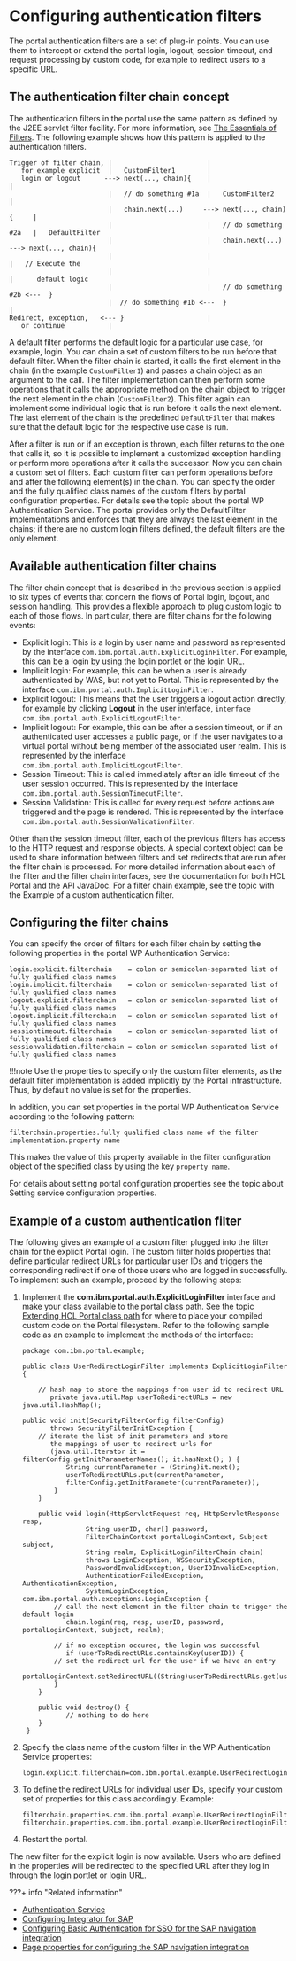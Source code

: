 # Configuring authentication filters

The portal authentication filters are a set of plug-in points. You can use them to intercept or extend the portal login, logout, session timeout, and request processing by custom code, for example to redirect users to a specific URL.

## The authentication filter chain concept

The authentication filters in the portal use the same pattern as defined by the J2EE servlet filter facility. For more information, see [The Essentials of Filters](http://www.oracle.com/technetwork/java/filters-137243.html). The following example shows how this pattern is applied to the authentication filters.

```
Trigger of filter chain, |                        |
   for example explicit  |   CustomFilter1        |
   login or logout      ---> next(..., chain){    |                         |
                         |   // do something #1a  |   CustomFilter2         |
                         |   chain.next(...)     ---> next(..., chain){     |
                         |                        |   // do something #2a   |   DefaultFilter
                         |                        |   chain.next(...)      ---> next(..., chain){
                         |                        |                         |   // Execute the
                         |                        |                         |      default logic
                         |                        |   // do something #2b <---  }
                         |  // do something #1b <---  }                     |  
Redirect, exception,   <--- }                     |  
   or continue           | 
```

A default filter performs the default logic for a particular use case, for example, login. You can chain a set of custom filters to be run before that default filter. When the filter chain is started, it calls the first element in the chain (in the example `CustomFilter1`) and passes a chain object as an argument to the call. The filter implementation can then perform some operations that it calls the appropriate method on the chain object to trigger the next element in the chain (`CustomFilter2`). This filter again can implement some individual logic that is run before it calls the next element. The last element of the chain is the predefined `DefaultFilter` that makes sure that the default logic for the respective use case is run.

After a filter is run or if an exception is thrown, each filter returns to the one that calls it, so it is possible to implement a customized exception handling or perform more operations after it calls the successor. Now you can chain a custom set of filters. Each custom filter can perform operations before and after the following element(s) in the chain. You can specify the order and the fully qualified class names of the custom filters by portal configuration properties. For details see the topic about the portal WP Authentication Service. The portal provides only the DefaultFilter implementations and enforces that they are always the last element in the chains; if there are no custom login filters defined, the default filters are the only element.

## Available authentication filter chains

The filter chain concept that is described in the previous section is applied to six types of events that concern the flows of Portal login, logout, and session handling. This provides a flexible approach to plug custom logic to each of those flows. In particular, there are filter chains for the following events:

-   Explicit login: This is a login by user name and password as represented by the interface `com.ibm.portal.auth.ExplicitLoginFilter`. For example, this can be a login by using the login portlet or the login URL.
-   Implicit login: For example, this can be when a user is already authenticated by WAS, but not yet to Portal. This is represented by the interface `com.ibm.portal.auth.ImplicitLoginFilter`.
-   Explicit logout: This means that the user triggers a logout action directly, for example by clicking **Logout** in the user interface, `interface com.ibm.portal.auth.ExplicitLogoutFilter`.
-   Implicit logout: For example, this can be after a session timeout, or if an authenticated user accesses a public page, or if the user navigates to a virtual portal without being member of the associated user realm. This is represented by the interface `com.ibm.portal.auth.ImplicitLogoutFilter`.
-   Session Timeout: This is called immediately after an idle timeout of the user session occurred. This is represented by the interface `com.ibm.portal.auth.SessionTimeoutFilter`.
-   Session Validation: This is called for every request before actions are triggered and the page is rendered. This is represented by the interface `com.ibm.portal.auth.SessionValidationFilter`.

Other than the session timeout filter, each of the previous filters has access to the HTTP request and response objects. A special context object can be used to share information between filters and set redirects that are run after the filter chain is processed. For more detailed information about each of the filter and the filter chain interfaces, see the documentation for both HCL Portal and the API JavaDoc. For a filter chain example, see the topic with the Example of a custom authentication filter.

## Configuring the filter chains

You can specify the order of filters for each filter chain by setting the following properties in the portal WP Authentication Service:

```
login.explicit.filterchain    = colon or semicolon-separated list of fully qualified class names
login.implicit.filterchain    = colon or semicolon-separated list of fully qualified class names
logout.explicit.filterchain   = colon or semicolon-separated list of fully qualified class names
logout.implicit.filterchain   = colon or semicolon-separated list of fully qualified class names
sessiontimeout.filterchain    = colon or semicolon-separated list of fully qualified class names
sessionvalidation.filterchain = colon or semicolon-separated list of fully qualified class names

```

!!!note
   Use the properties to specify only the custom filter elements, as the default filter implementation is added implicitly by the Portal infrastructure. Thus, by default no value is set for the properties.

In addition, you can set properties in the portal WP Authentication Service according to the following pattern:

```
filterchain.properties.fully qualified class name of the filter implementation.property name
```

This makes the value of this property available in the filter configuration object of the specified class by using the key `property name`.

For details about setting portal configuration properties see the topic about Setting service configuration properties.

## Example of a custom authentication filter

The following gives an example of a custom filter plugged into the filter chain for the explicit Portal login. The custom filter holds properties that define particular redirect URLs for particular user IDs and triggers the corresponding redirect if one of those users who are logged in successfully. To implement such an example, proceed by the following steps:

1.  Implement the **com.ibm.portal.auth.ExplicitLoginFilter** interface and make your class available to the portal class path. See the topic [Extending HCL Portal class path](../dev/ext_wp_classpath.md) for where to place your compiled custom code on the Portal filesystem. Refer to the following sample code as an example to implement the methods of the interface:

    ```
    package com.ibm.portal.example;
    
    public class UserRedirectLoginFilter implements ExplicitLoginFilter {
    	
        // hash map to store the mappings from user id to redirect URL
           private java.util.Map userToRedirectURLs = new java.util.HashMap();
    
    public void init(SecurityFilterConfig filterConfig)
           throws SecurityFilterInitException {
        // iterate the list of init parameters and store 
           the mappings of user to redirect urls for 
           (java.util.Iterator it = filterConfig.getInitParameterNames(); it.hasNext(); ) {
               String currentParameter = (String)it.next();
               userToRedirectURLs.put(currentParameter, 
               filterConfig.getInitParameter(currentParameter));
            }
        }
    
        public void login(HttpServletRequest req, HttpServletResponse resp,
                    String userID, char[] password,
                    FilterChainContext portalLoginContext, Subject subject,
                    String realm, ExplicitLoginFilterChain chain)
                    throws LoginException, WSSecurityException,
                    PasswordInvalidException, UserIDInvalidException,
                    AuthenticationFailedException, AuthenticationException,
                    SystemLoginException, com.ibm.portal.auth.exceptions.LoginException {
            // call the next element in the filter chain to trigger the default login
               chain.login(req, resp, userID, password, portalLoginContext, subject, realm);
    		
            // if no exception occured, the login was successful
               if (userToRedirectURLs.containsKey(userID)) {
            // set the redirect url for the user if we have an entry
               portalLoginContext.setRedirectURL((String)userToRedirectURLs.get(userID));
            }
        }
    
        public void destroy() {
               // nothing to do here
        }
     }
    
    ```

2.  Specify the class name of the custom filter in the WP Authentication Service properties:

    ```
    login.explicit.filterchain=com.ibm.portal.example.UserRedirectLoginFilter
    ```

3.  To define the redirect URLs for individual user IDs, specify your custom set of properties for this class accordingly. Example:

    ```
    filterchain.properties.com.ibm.portal.example.UserRedirectLoginFilter.alice=/wps/myportal/pageA
    filterchain.properties.com.ibm.portal.example.UserRedirectLoginFilter.bob=/wps/myportal/pageB
    ```

4.  Restart the portal.

The new filter for the explicit login is now available. Users who are defined in the properties will be redirected to the specified URL after they log in through the login portlet or login URL.

???+ info "Related information" 
   -  [Authentication Service](../admin-system/srvcfgref_secy_auth.md)
   -  [Configuring Integrator for SAP](../admin-system/sap_int_cfg.md)
   -  [Configuring Basic Authentication for SSO for the SAP navigation integration](../admin-system/sap_int_cfg_basauth_sso_4nav.md)
   -  [Page properties for configuring the SAP navigation integration](../admin-system/sap_int_cfg_parms_4nav.md)

